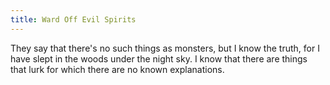 ```yaml
---
title: Ward Off Evil Spirits
---
```

They say that there's no such things as monsters, but I know the truth, for I have slept in the woods under the night sky. I know that there are things that lurk for which there are no known explanations.